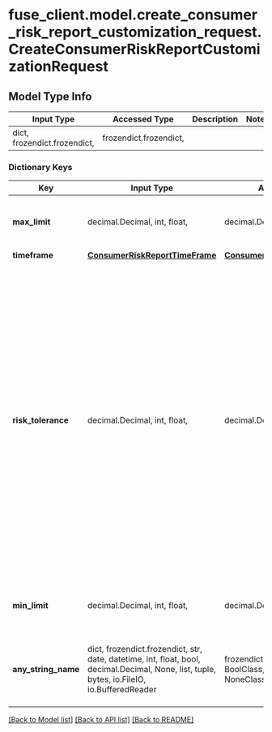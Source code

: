 # fuse_client.model.create_consumer_risk_report_customization_request.CreateConsumerRiskReportCustomizationRequest

## Model Type Info
Input Type | Accessed Type | Description | Notes
------------ | ------------- | ------------- | -------------
dict, frozendict.frozendict,  | frozendict.frozendict,  |  | 

### Dictionary Keys
Key | Input Type | Accessed Type | Description | Notes
------------ | ------------- | ------------- | ------------- | -------------
**max_limit** | decimal.Decimal, int, float,  | decimal.Decimal,  | The maximum allowed limit, in cents. | 
**timeframe** | [**ConsumerRiskReportTimeFrame**](ConsumerRiskReportTimeFrame.md) | [**ConsumerRiskReportTimeFrame**](ConsumerRiskReportTimeFrame.md) |  | 
**risk_tolerance** | decimal.Decimal, int, float,  | decimal.Decimal,  | This parameter indicates the risk tolerance associated with spend limits. A high risk tolerance allow for higher limits, increasing both potential gains and losses. A Lower risk tolerance enforces strict limits, reducing the potential for loss but also limiting transaction volume for reliable users. | 
**min_limit** | decimal.Decimal, int, float,  | decimal.Decimal,  | The minimum allowed limit, in cents. | 
**any_string_name** | dict, frozendict.frozendict, str, date, datetime, int, float, bool, decimal.Decimal, None, list, tuple, bytes, io.FileIO, io.BufferedReader | frozendict.frozendict, str, BoolClass, decimal.Decimal, NoneClass, tuple, bytes, FileIO | any string name can be used but the value must be the correct type | [optional]

[[Back to Model list]](../../README.md#documentation-for-models) [[Back to API list]](../../README.md#documentation-for-api-endpoints) [[Back to README]](../../README.md)

